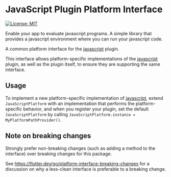 # JavaScript Plugin Platform Interface

<p>
    <a href="https://opensource.org/licenses/MIT"><img src="https://img.shields.io/badge/license-MIT-purple.svg" alt="License: MIT"></a>
</p>

Enable your app to evaluate javascript programs. A simple library that provides a javascript environment where you can run your javascript code.

A common platform interface for the [javascript](https://pub.dev/packages/javascript) plugin.

This interface allows platform-specific implementations of the [javascript](https://pub.dev/packages/javascript) plugin, as well as the plugin itself, to ensure they are supporting the same interface.

## Usage

To implement a new platform-specific implementation of [javascript](https://pub.dev/packages/javascript), extend `JavaScriptPlatform` with an implementation that performs the platform-specific behavior, and when you register your plugin, set the default `JavaScriptPlatform` by calling `JavaScriptPlatform.instance = MyPlatformPathProvider()`.

## Note on breaking changes

Strongly prefer non-breaking changes (such as adding a method to the interface) over breaking changes for this package.

See https://flutter.dev/go/platform-interface-breaking-changes for a discussion on why a less-clean interface is preferable to a breaking change.
